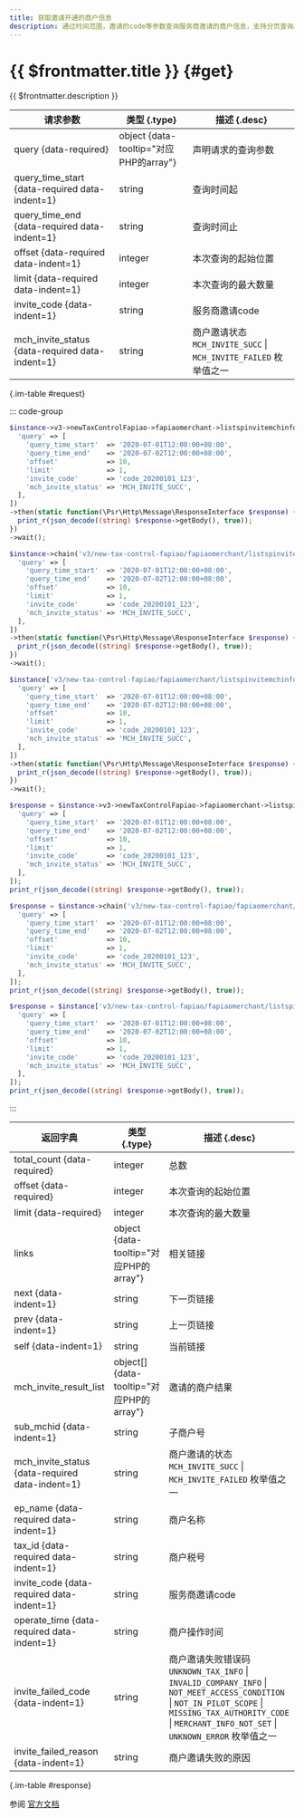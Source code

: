 ```yaml
---
title: 获取邀请开通的商户信息
description: 通过时间范围，邀请的code等参数查询服务商邀请的商户信息，支持分页查询。
---
```


# {{ $frontmatter.title }} {#get}

{{ $frontmatter.description }}

| 请求参数 | 类型 {.type} | 描述 {.desc}
| --- | --- | ---
| query {data-required} | object {data-tooltip="对应PHP的array"} | 声明请求的查询参数
| query_time_start {data-required data-indent=1} | string | 查询时间起
| query_time_end {data-required data-indent=1} | string | 查询时间止
| offset {data-required data-indent=1} | integer | 本次查询的起始位置
| limit {data-required data-indent=1} | integer | 本次查询的最大数量
| invite_code {data-indent=1} | string | 服务商邀请code
| mch_invite_status {data-required data-indent=1} | string | 商户邀请状态<br/>`MCH_INVITE_SUCC` \| `MCH_INVITE_FAILED` 枚举值之一

{.im-table #request}

::: code-group

```php [异步纯链式]
$instance->v3->newTaxControlFapiao->fapiaomerchant->listspinvitemchinfo->getAsync([
  'query' => [
    'query_time_start'  => '2020-07-01T12:00:00+08:00',
    'query_time_end'    => '2020-07-02T12:00:00+08:00',
    'offset'            => 10,
    'limit'             => 1,
    'invite_code'       => 'code_20200101_123',
    'mch_invite_status' => 'MCH_INVITE_SUCC',
  ],
])
->then(static function(\Psr\Http\Message\ResponseInterface $response) {
  print_r(json_decode((string) $response->getBody(), true));
})
->wait();
```

```php [异步声明式]
$instance->chain('v3/new-tax-control-fapiao/fapiaomerchant/listspinvitemchinfo')->getAsync([
  'query' => [
    'query_time_start'  => '2020-07-01T12:00:00+08:00',
    'query_time_end'    => '2020-07-02T12:00:00+08:00',
    'offset'            => 10,
    'limit'             => 1,
    'invite_code'       => 'code_20200101_123',
    'mch_invite_status' => 'MCH_INVITE_SUCC',
  ],
])
->then(static function(\Psr\Http\Message\ResponseInterface $response) {
  print_r(json_decode((string) $response->getBody(), true));
})
->wait();
```

```php [异步属性式]
$instance['v3/new-tax-control-fapiao/fapiaomerchant/listspinvitemchinfo']->getAsync([
  'query' => [
    'query_time_start'  => '2020-07-01T12:00:00+08:00',
    'query_time_end'    => '2020-07-02T12:00:00+08:00',
    'offset'            => 10,
    'limit'             => 1,
    'invite_code'       => 'code_20200101_123',
    'mch_invite_status' => 'MCH_INVITE_SUCC',
  ],
])
->then(static function(\Psr\Http\Message\ResponseInterface $response) {
  print_r(json_decode((string) $response->getBody(), true));
})
->wait();
```

```php [同步纯链式]
$response = $instance->v3->newTaxControlFapiao->fapiaomerchant->listspinvitemchinfo->get([
  'query' => [
    'query_time_start'  => '2020-07-01T12:00:00+08:00',
    'query_time_end'    => '2020-07-02T12:00:00+08:00',
    'offset'            => 10,
    'limit'             => 1,
    'invite_code'       => 'code_20200101_123',
    'mch_invite_status' => 'MCH_INVITE_SUCC',
  ],
]);
print_r(json_decode((string) $response->getBody(), true));
```

```php [同步声明式]
$response = $instance->chain('v3/new-tax-control-fapiao/fapiaomerchant/listspinvitemchinfo')->get([
  'query' => [
    'query_time_start'  => '2020-07-01T12:00:00+08:00',
    'query_time_end'    => '2020-07-02T12:00:00+08:00',
    'offset'            => 10,
    'limit'             => 1,
    'invite_code'       => 'code_20200101_123',
    'mch_invite_status' => 'MCH_INVITE_SUCC',
  ],
]);
print_r(json_decode((string) $response->getBody(), true));
```

```php [同步属性式]
$response = $instance['v3/new-tax-control-fapiao/fapiaomerchant/listspinvitemchinfo']->get([
  'query' => [
    'query_time_start'  => '2020-07-01T12:00:00+08:00',
    'query_time_end'    => '2020-07-02T12:00:00+08:00',
    'offset'            => 10,
    'limit'             => 1,
    'invite_code'       => 'code_20200101_123',
    'mch_invite_status' => 'MCH_INVITE_SUCC',
  ],
]);
print_r(json_decode((string) $response->getBody(), true));
```

:::

| 返回字典 | 类型 {.type} | 描述 {.desc}
| --- | --- | ---
| total_count {data-required} | integer | 总数
| offset {data-required} | integer | 本次查询的起始位置
| limit {data-required} | integer | 本次查询的最大数量
| links | object {data-tooltip="对应PHP的array"} | 相关链接
| next {data-indent=1} | string | 下一页链接
| prev {data-indent=1} | string | 上一页链接
| self {data-indent=1} | string | 当前链接
| mch_invite_result_list | object[] {data-tooltip="对应PHP的array"} | 邀请的商户结果
| sub_mchid {data-indent=1} | string | 子商户号
| mch_invite_status {data-required data-indent=1} | string | 商户邀请的状态<br/>`MCH_INVITE_SUCC` \| `MCH_INVITE_FAILED` 枚举值之一
| ep_name {data-required data-indent=1} | string | 商户名称
| tax_id {data-required data-indent=1} | string | 商户税号
| invite_code {data-required data-indent=1} | string | 服务商邀请code
| operate_time {data-required data-indent=1} | string | 商户操作时间
| invite_failed_code {data-indent=1} | string | 商户邀请失败错误码<br/>`UNKNOWN_TAX_INFO` \| `INVALID_COMPANY_INFO` \| `NOT_MEET_ACCESS_CONDITION` \| `NOT_IN_PILOT_SCOPE` \| `MISSING_TAX_AUTHORITY_CODE` \| `MERCHANT_INFO_NOT_SET` \| `UNKNOWN_ERROR` 枚举值之一
| invite_failed_reason {data-indent=1} | string | 商户邀请失败的原因

{.im-table #response}

参阅 [官方文档](https://pay.weixin.qq.com/doc/v3/partner/4015941524)
